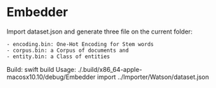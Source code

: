 # Embedder

Import dataset.json and generate three file on the current folder:

    - encoding.bin: One-Hot Encoding for Stem words
    - corpus.bin: a Corpus of documents and 
    - entity.bin: a Class of entities

Build: swift build
Usage: ./.build/x86_64-apple-macosx10.10/debug/Embedder import ../Importer/Watson/dataset.json
